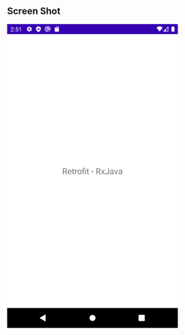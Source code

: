 ## Screen Shot
<img src="https://github.com/bilkeonur/AndroidExamples/blob/main/Java/RetrofitRxJava/app/src/main/res/drawable/screenshot.png" width="400">